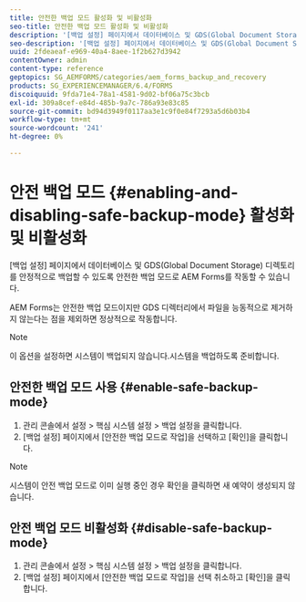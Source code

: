```yaml
---
title: 안전한 백업 모드 활성화 및 비활성화
seo-title: 안전한 백업 모드 활성화 및 비활성화
description: '[백업 설정] 페이지에서 데이터베이스 및 GDS(Global Document Storage) 디렉토리를 안정적으로 백업할 수 있도록 안전한 백업 모드로 AEM Forms를 작동할 수 있습니다. 안전한 백업 모드를 활성화하고 사용하지 않도록 설정하는 방법을 알아봅니다.'
seo-description: '[백업 설정] 페이지에서 데이터베이스 및 GDS(Global Document Storage) 디렉토리를 안정적으로 백업할 수 있도록 안전한 백업 모드로 AEM Forms를 작동할 수 있습니다. 안전한 백업 모드를 활성화하고 사용하지 않도록 설정하는 방법을 알아봅니다.'
uuid: 2fdeaeaf-e969-40a4-8aee-1f2b627d3942
contentOwner: admin
content-type: reference
geptopics: SG_AEMFORMS/categories/aem_forms_backup_and_recovery
products: SG_EXPERIENCEMANAGER/6.4/FORMS
discoiquuid: 9fda71e4-78a1-4581-9d02-bf06a75c3bcb
exl-id: 309a8cef-e84d-485b-9a7c-786a93e83c85
source-git-commit: bd94d3949f0117aa3e1c9f0e84f7293a5d6b03b4
workflow-type: tm+mt
source-wordcount: '241'
ht-degree: 0%

---
```


# 안전 백업 모드 {#enabling-and-disabling-safe-backup-mode} 활성화 및 비활성화

[백업 설정] 페이지에서 데이터베이스 및 GDS(Global Document Storage) 디렉토리를 안정적으로 백업할 수 있도록 안전한 백업 모드로 AEM Forms를 작동할 수 있습니다.

AEM Forms는 안전한 백업 모드이지만 GDS 디렉터리에서 파일을 능동적으로 제거하지 않는다는 점을 제외하면 정상적으로 작동합니다.

>[!NOTE]
>
>이 옵션을 설정하면 시스템이 백업되지 않습니다.시스템을 백업하도록 준비합니다.

## 안전한 백업 모드 사용 {#enable-safe-backup-mode}

1. 관리 콘솔에서 설정 > 핵심 시스템 설정 > 백업 설정을 클릭합니다.
1. [백업 설정] 페이지에서 [안전한 백업 모드로 작업]을 선택하고 [확인]을 클릭합니다.

>[!NOTE]
>
>시스템이 안전 백업 모드로 이미 실행 중인 경우 확인을 클릭하면 새 예약이 생성되지 않습니다.

## 안전 백업 모드 비활성화 {#disable-safe-backup-mode}

1. 관리 콘솔에서 설정 > 핵심 시스템 설정 > 백업 설정을 클릭합니다.
1. [백업 설정] 페이지에서 [안전한 백업 모드로 작업]을 선택 취소하고 [확인]을 클릭합니다.
